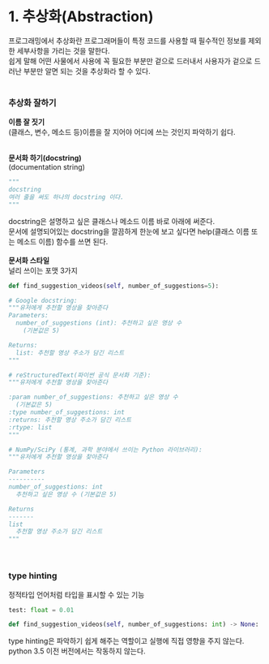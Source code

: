 # 1. 추상화(Abstraction)

프로그래밍에서 추상화란 프로그래머들이 특정 코드를 사용할 때 필수적인 정보를 제외한 세부사항을 가리는 것을 말한다. <br>
쉽게 말해 어떤 사물에서 사용에 꼭 필요한 부분만 겉으로 드러내서 사용자가 겉으로 드러난 부분만 알면 되는 것을 추상화라 할 수 있다. <br><br>

### 추상화 잘하기 <br>

**이름 잘 짓기** <br>
(클래스, 변수, 메소드 등)이름을 잘 지어야 어디에 쓰는 것인지 파악하기 쉽다. <br><br>

**문서화 하기(docstring)** <br>
(documentation string) <br>

```python
"""
docstring
여러 줄을 써도 하나의 docstring 이다.
"""
```

docstring은 설명하고 싶은 클래스나 메소드 이름 바로 아래에 써준다. <br>
문서에 설명되어있는 docstring을 깔끔하게 한눈에 보고 싶다면 help(클래스 이름 또는 메소드 이름) 함수를 쓰면 된다. <br><br>
**문서화 스타일** <br>
널리 쓰이는 포맷 3가지 <br>

```python
def find_suggestion_videos(self, number_of_suggestions=5):

# Google docstring:
"""유저에게 추천할 영상을 찾아준다
Parameters:
  number_of_suggestions (int): 추천하고 싶은 영상 수
    (기본값은 5)

Returns:
  list: 추천할 영상 주소가 담긴 리스트
"""

# reStructuredText(파이썬 공식 문서화 기준):
"""유저에게 추천할 영상을 찾아준다

:param number_of_suggestions: 추천하고 싶은 영상 수
  (기본값은 5)
:type number_of_suggestions: int
:returns: 추천할 영상 주소가 담긴 리스트
:rtype: list
"""

# NumPy/SciPy (통계, 과학 분야에서 쓰이는 Python 라이브러리):
"""유저에게 추천할 영상을 찾아준다

Parameters
----------
number_of_suggestions: int
  추천하고 싶은 영상 수 (기본값은 5)

Returns
-------
list
  추천할 영상 주소가 담긴 리스트
"""
```

<br>

### type hinting <br>

정적타입 언어처럼 타입을 표시할 수 있는 기능 <br>

```python
test: float = 0.01

def find_suggestion_videos(self, number_of_suggestions: int) -> None:
```

type hinting은 파악하기 쉽게 해주는 역할이고 실행에 직접 영향을 주지 않는다. <br> python 3.5 이전 버전에서는 작동하지 않는다.
